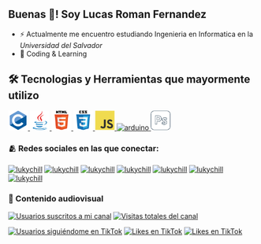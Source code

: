 ## Buenas 👋! Soy Lucas Roman Fernandez
- ⚡ Actualmente me encuentro estudiando Ingenieria en Informatica en la *Universidad del Salvador*
- 🚀 Coding & Learning 

## 🛠️ Tecnologias y Herramientas que mayormente utilizo
<div align="center">
<p align="left"> 
  <a href="https://www.cprogramming.com/" target="_blank" rel="noreferrer"> <img src="https://raw.githubusercontent.com/devicons/devicon/master/icons/c/c-original.svg" alt="c" width="40" height="40"/> </a> 
  <a href="https://www.java.com" target="_blank" rel="noreferrer"> <img src="https://raw.githubusercontent.com/devicons/devicon/master/icons/java/java-original.svg" alt="java" width="40" height="40"/> </a>
  <a href="https://www.w3.org/html/" target="_blank" rel="noreferrer"> <img src="https://raw.githubusercontent.com/devicons/devicon/master/icons/html5/html5-original-wordmark.svg" alt="html5" width="40" height="40"/> </a>
  <a href="https://www.w3schools.com/css/" target="_blank" rel="noreferrer"> <img src="https://raw.githubusercontent.com/devicons/devicon/master/icons/css3/css3-original-wordmark.svg" alt="css3" width="40" height="40"/> </a>
  <a href="https://developer.mozilla.org/en-US/docs/Web/JavaScript" target="_blank" rel="noreferrer"> <img src="https://raw.githubusercontent.com/devicons/devicon/master/icons/javascript/javascript-original.svg" alt="javascript" width="40" height="40"/> </a> 
  <a href="https://www.arduino.cc/" target="_blank" rel="noreferrer"> <img src="https://cdn.worldvectorlogo.com/logos/arduino-1.svg" alt="arduino" width="40" height="40"/> </a> 
  <a href="https://www.photoshop.com/en" target="_blank" rel="noreferrer"> <img src="https://raw.githubusercontent.com/devicons/devicon/master/icons/photoshop/photoshop-line.svg" alt="photoshop" width="40" height="40"/> </a> 
</p>
</div>

### 🫂 Redes sociales en las que conectar:</h3>
<p align="left">

<a href="https://linkedin.com/in/lukychill" target="blank"><img align="center" src="https://raw.githubusercontent.com/rahuldkjain/github-profile-readme-generator/master/src/images/icons/Social/linked-in-alt.svg" alt="lukychill" height="30" width="40" /></a>
<a href="https://www.youtube.com/c/lukychill" target="blank"><img align="center" src="https://raw.githubusercontent.com/rahuldkjain/github-profile-readme-generator/master/src/images/icons/Social/youtube.svg" alt="lukychill" height="30" width="40" /></a>
<a href="https://www.tiktok.com/@lukychill" target="_blank"><img align="center" src="https://www.svgrepo.com/show/333611/tiktok.svg" alt="lukychill" height="30" width="40" /></a>
<a href="https://www.twitch.tv/lukychill" target="blank"><img align="center" src="https://raw.githubusercontent.com/rahuldkjain/github-profile-readme-generator/master/src/images/icons/Social/twitch.svg" alt="lukychill" height="30" width="40" /></a>
<a href="https://instagram.com/lukychill" target="blank"><img align="center" src="https://raw.githubusercontent.com/rahuldkjain/github-profile-readme-generator/master/src/images/icons/Social/instagram.svg" alt="lukychill" height="30" width="40" /></a>
<a href="https://twitter.com/lukychill" target="blank"><img align="center" src="https://raw.githubusercontent.com/rahuldkjain/github-profile-readme-generator/master/src/images/icons/Social/twitter.svg" alt="lukychill" height="30" width="40" /></a>
<a href="https://discord.gg/lukychill" target="blank"><img align="center" src="https://raw.githubusercontent.com/rahuldkjain/github-profile-readme-generator/master/src/images/icons/Social/discord.svg" alt="lukychill" height="30" width="40" /></a>
</p>

### 🎥 Contenido audiovisual
[![Usuarios suscritos a mi canal](https://img.shields.io/youtube/channel/subscribers/UCFKepbjJHyHcg8IzQT1Cl-Q?label=Personas%20suscritas%20a%20mi%20canal&style=social&color=red)](https://www.youtube.com/channel/UCFKepbjJHyHcg8IzQT1Cl-Q)
[![Visitas totales del canal](https://img.shields.io/youtube/channel/views/UCFKepbjJHyHcg8IzQT1Cl-Q?label=Visitas%20totales&style=social&color=red)](https://www.youtube.com/channel/UCFKepbjJHyHcg8IzQT1Cl-Q)

[![Usuarios siguiéndome en TikTok](https://img.shields.io/badge/Seguidores%20TikTok-408k%20seguidores-black?logo=tiktok&style=social&color=black)](https://www.tiktok.com/@Lukychill)
[![Likes en TikTok](https://img.shields.io/badge/Visitas%20TikTok->180M%20-black?logo=tiktok&style=social&color=black)](https://www.tiktok.com/@Lukychill)
[![Likes en TikTok](https://img.shields.io/badge/Likes%20TikTok-9.4M%20likes-black?logo=tiktok&style=social&color=black)](https://www.tiktok.com/@Lukychill)


 
